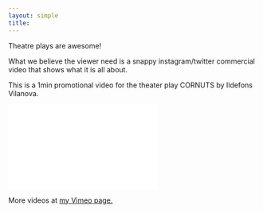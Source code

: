 ```yaml
---
layout: simple
title:
---
```

Theatre plays are awesome!

What we believe the viewer need is a snappy instagram/twitter commercial video that shows what it is all about.

This is a 1min promotional video for the theater play CORNUTS by Ildefons Vilanova.

<iframe src="//player.vimeo.com/video/612650897?title=0&amp;byline=0&amp;portrait=0" frameborder="0" width="300" height="170" webkitallowfullscreen mozallowfullscreen allowfullscreen></iframe>

More videos at [my Vimeo page.](http://vimeo.com/fabriziotappero)

